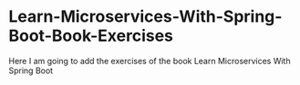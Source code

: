 # Learn-Microservices-With-Spring-Boot-Book-Exercises
Here I am going to add the exercises of the book Learn Microservices With Spring Boot
